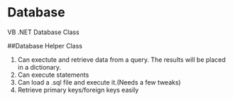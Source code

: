 # Database
VB .NET Database Class

##Database Helper Class
1. Can exectute and retrieve data from a query. The results will be placed in a dictionary.
2. Can execute statements
3. Can load a .sql file and execute it.(Needs a few tweaks)
4. Retrieve primary keys/foreign keys easily


